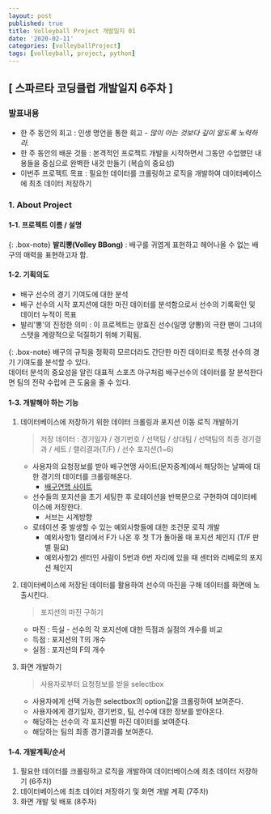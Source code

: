 ```yaml
---
layout: post
published: true
title: Volleyball Project 개발일지 01
date: '2020-02-11'
categories: [volleyballProject]
tags: [volleyball, project, python]
---
```


## [ 스파르타 코딩클럽 개발일지 6주차 ]

### 발표내용
- 한 주 동안의 회고 : 인생 명언을 통한 회고 - _많이 아는 것보다 깊이 알도록 노력하라._
- 한 주 동안의 배운 것들 : 본격적인 프로젝트 개발을 시작하면서 그동안 수업했던 내용들을 중심으로 완벽한 내것 만들기 (복습의 중요성)
- 이번주 프로젝트 목표 : 필요한 데이터를 크롤링하고 로직을 개발하여 데이터베이스에 최초 데이터 저장하기

### 1. About Project

#### 1-1. 프로젝트 이름 / 설명

{: .box-note}
**발리뽕(Volley BBong)** : 배구를 귀엽게 표현하고 헤어나올 수 없는 배구의 매력을 표현하고자 함.

#### 1-2. 기획의도
- 배구 선수의 경기 기여도에 대한 분석
- 배구 선수의 시작 포지션에 대한 마진 데이터를 분석함으로서 선수의 기록확인 및 데이터 누적이 목표
- 발리'뽕'의 진정한 의미 : 이 프로젝트는 양효진 선수(일명 양뽕)의 극한 팬이 그녀의 스탯을 계량적으로 덕질하기 위해 기획됨.

{: .box-note}
배구의 규칙을 정확히 모르더라도 간단한 마진 데이터로 특정 선수의 경기 기여도를 분석할 수 있다.   
데이터 분석의 중요성을 알린 대표적 스포츠 야구처럼 배구선수의 데이터를 잘 분석한다면 팀의 전략 수립에 큰 도움을 줄 수 있다.

#### 1-3. 개발해야 하는 기능
1. 데이터베이스에 저장하기 위한 데이터 크롤링과 포지션 이동 로직 개발하기

	> 저장 데이터 : 경기일자 / 경기번호 / 선택팀 / 상대팀 / 선택팀의 최종 경기결과 / 세트 / 랠리결과(T/F) / 선수 포지션(1~6)
	
	- 사용자의 요청정보를 받아 배구연맹 사이트(문자중계)에서 해당하는 날짜에 대한 경기의 데이터를 크롤링해온다.
		- [배구연맹 사이트](https://www.kovo.co.kr/game/v-league/11110_schedule_list.asp)
	- 선수들의 포지션을 초기 세팅한 후 로테이션을 반복문으로 구현하여 데이터베이스에 저장한다.
		- 서브는 시계방향
	- 로테이션 중 발생할 수 있는 예외사항들에 대한 조건문 로직 개발
		- 예외사항1) 랠리에서 F가 나온 후 첫 T가 돌아올 때 포지션 체인지 (T/F 판별 필요)
		- 예외사항2) 센터인 사람이 5번과 6번 자리에 있을 때 센터와 리베로의 포지션 체인지
	
2. 데이터베이스에 저장된 데이터를 활용하여 선수의 마진을 구해 데이터를 화면에 노출시킨다.

	> 포지션의 마진 구하기

	- 마진 : 득실 - 선수의 각 포지션에 대한 득점과 실점의 개수를 비교
	- 득점 : 포지션의 T의 개수
	- 실점 : 포지션의 F의 개수

3. 화면 개발하기

	> 사용자로부터 요청정보를 받을 selectbox
	
	- 사용자에게 선택 가능한 selectbox의 option값을 크롤링하여 보여준다.
	- 사용자에게 경기일자, 경기번호, 팀, 선수에 대한 정보를 받아온다.
	- 해당하는 선수의 각 포지션별 마진 데이터를 보여준다.
	- 해당하는 팀의 최종 경기결과를 보여준다.

#### 1-4. 개발계획/순서
1. 필요한 데이터를 크롤링하고 로직을 개발하여 데이터베이스에 최초 데이터 저장하기 (6주차)
2. 데이터베이스에 최초 데이터 저장하기 및 화면 개발 계획 (7주차)
3. 화면 개발 및 배포 (8주차)
